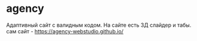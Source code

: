 # agency
Адаптивный сайт с валидным кодом.
На сайте есть 3Д слайдер и табы.
сам сайт - https://agency-webstudio.github.io/
